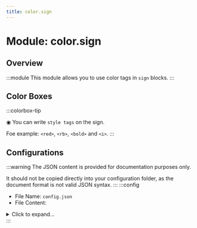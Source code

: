 ```yaml
---
title: color.sign
---
```



# Module: color.sign

## Overview
:::module
This module allows you to use color tags in `sign` blocks.
:::
## Color Boxes

:::colorbox-tip

◉ You can write `style tags` on the sign.

Foe example: `<red>`, `<rb>`, `<bold>` and `<i>`.
:::

## Configurations
:::warning
The JSON content is provided for documentation purposes only.

It should not be copied directly into your configuration folder, as the document format is not valid JSON syntax.
:::
:::config
- File Name: `config.json`
- File Content: 
<details>

<summary>Click to expand...</summary>

```json showLineNumbers title="config/fuji/modules/color/sign/config.json"
{
  /* By default, any player can use `all style tags`.
  Enable this option requires the player to has `corresponding permission` to use that `style tag`.
  
  For example, to use `<red>` tag, requires `fuji.style.sign.red` permission. */
  "requires_corresponding_permission_to_use_style_tag": false
}
```
</details>
:::

